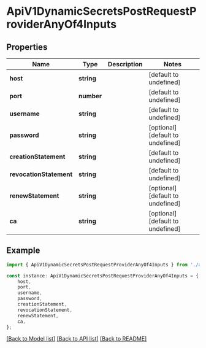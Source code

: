 # ApiV1DynamicSecretsPostRequestProviderAnyOf4Inputs


## Properties

Name | Type | Description | Notes
------------ | ------------- | ------------- | -------------
**host** | **string** |  | [default to undefined]
**port** | **number** |  | [default to undefined]
**username** | **string** |  | [default to undefined]
**password** | **string** |  | [optional] [default to undefined]
**creationStatement** | **string** |  | [default to undefined]
**revocationStatement** | **string** |  | [default to undefined]
**renewStatement** | **string** |  | [optional] [default to undefined]
**ca** | **string** |  | [optional] [default to undefined]

## Example

```typescript
import { ApiV1DynamicSecretsPostRequestProviderAnyOf4Inputs } from './api';

const instance: ApiV1DynamicSecretsPostRequestProviderAnyOf4Inputs = {
    host,
    port,
    username,
    password,
    creationStatement,
    revocationStatement,
    renewStatement,
    ca,
};
```

[[Back to Model list]](../README.md#documentation-for-models) [[Back to API list]](../README.md#documentation-for-api-endpoints) [[Back to README]](../README.md)
